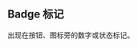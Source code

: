<style>
  .demo-badge.demo-box .el-dropdown {
    vertical-align: middle;
  }
</style>

## Badge 标记

出现在按钮、图标旁的数字或状态标记。


